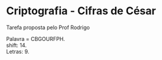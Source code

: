 # Criptografia - Cifras de César 
Tarefa proposta pelo Prof Rodrigo

Palavra = CBGOURFPH.<br>
shift: 14.<br>
Letras: 9.
